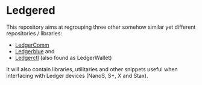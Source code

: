 # Ledgered

This repository aims at regrouping three other somehow similar yet different repositories / libraries:

- [LedgerComm](https://github.com/LedgerHQ/ledgercomm)
- [Ledgerblue](https://github.com/LedgerHQ/blue-loader-python) and
- [Ledgerctl](https://github.com/LedgerHQ/ledgerctl) (also found as LedgerWallet)


It will also contain libraries, utilitaries and other snippets useful when interfacing with Ledger
devices (NanoS, S+, X and Stax).
